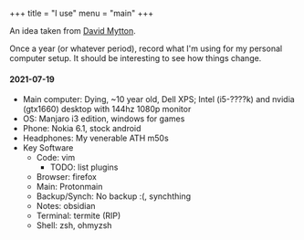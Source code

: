 +++
title = "I use"
menu = "main"
+++

An idea taken from [David Mytton](https://davidmytton.blog/iuse/).

Once a year (or whatever period), record what I'm using for my personal computer setup. It should be interesting to see how things change.

#### 2021-07-19
- Main computer: Dying, ~10 year old, Dell XPS; Intel (i5-????k) and nvidia (gtx1660) desktop with 144hz 1080p monitor
- OS: Manjaro i3 edition, windows for games
- Phone: Nokia 6.1, stock android
- Headphones: My venerable ATH m50s
- Key Software
    - Code: vim
        - TODO: list plugins
    - Browser: firefox
    - Main: Protonmain
    - Backup/Synch: No backup :(, synchthing
    - Notes: obsidian
    - Terminal: termite (RIP)
    - Shell: zsh, ohmyzsh
